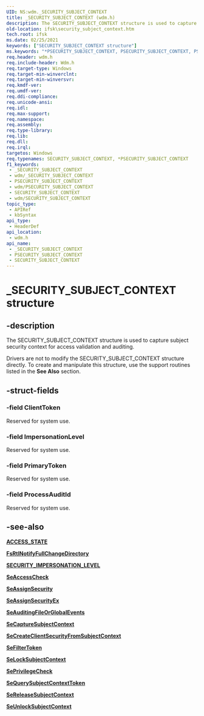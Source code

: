 ```yaml
---
UID: NS:wdm._SECURITY_SUBJECT_CONTEXT
title: _SECURITY_SUBJECT_CONTEXT (wdm.h)
description: The SECURITY_SUBJECT_CONTEXT structure is used to capture subject security context for access validation and auditing.
old-location: ifsk\security_subject_context.htm
tech.root: ifsk
ms.date: 02/25/2021
keywords: ["SECURITY_SUBJECT_CONTEXT structure"]
ms.keywords: "*PSECURITY_SUBJECT_CONTEXT, PSECURITY_SUBJECT_CONTEXT, PSECURITY_SUBJECT_CONTEXT structure pointer [Installable File System Drivers], SECURITY_SUBJECT_CONTEXT, SECURITY_SUBJECT_CONTEXT structure [Installable File System Drivers], _SECURITY_SUBJECT_CONTEXT, ifsk.security_subject_context, securitystructures_e91a762f-82dc-4319-a479-8de15bce2bfd.xml, wdm/PSECURITY_SUBJECT_CONTEXT, wdm/SECURITY_SUBJECT_CONTEXT"
req.header: wdm.h
req.include-header: Wdm.h
req.target-type: Windows
req.target-min-winverclnt: 
req.target-min-winversvr: 
req.kmdf-ver: 
req.umdf-ver: 
req.ddi-compliance: 
req.unicode-ansi: 
req.idl: 
req.max-support: 
req.namespace: 
req.assembly: 
req.type-library: 
req.lib: 
req.dll: 
req.irql: 
targetos: Windows
req.typenames: SECURITY_SUBJECT_CONTEXT, *PSECURITY_SUBJECT_CONTEXT
f1_keywords:
 - _SECURITY_SUBJECT_CONTEXT
 - wdm/_SECURITY_SUBJECT_CONTEXT
 - PSECURITY_SUBJECT_CONTEXT
 - wdm/PSECURITY_SUBJECT_CONTEXT
 - SECURITY_SUBJECT_CONTEXT
 - wdm/SECURITY_SUBJECT_CONTEXT
topic_type:
 - APIRef
 - kbSyntax
api_type:
 - HeaderDef
api_location:
 - wdm.h
api_name:
 - _SECURITY_SUBJECT_CONTEXT
 - PSECURITY_SUBJECT_CONTEXT
 - SECURITY_SUBJECT_CONTEXT
---
```


# _SECURITY_SUBJECT_CONTEXT structure

## -description

The SECURITY_SUBJECT_CONTEXT structure is used to capture subject security context for access validation and auditing.

Drivers are not to modify the SECURITY_SUBJECT_CONTEXT structure directly. To create and manipulate this structure, use the support routines listed in the **See Also** section.

## -struct-fields

### -field ClientToken

Reserved for system use.

### -field ImpersonationLevel

Reserved for system use.

### -field PrimaryToken

Reserved for system use.

### -field ProcessAuditId

Reserved for system use.

## -see-also

[**ACCESS_STATE**](ns-wdm-_access_state.md)

[**FsRtlNotifyFullChangeDirectory**](/windows-hardware/drivers/ddi/ntifs/nf-ntifs-_fsrtl_advanced_fcb_header-fsrtlnotifyfullchangedirectory)

[**SECURITY_IMPERSONATION_LEVEL**](ne-wdm-_security_impersonation_level.md)

[**SeAccessCheck**](nf-wdm-seaccesscheck.md)

[**SeAssignSecurity**](nf-wdm-seassignsecurity.md)

[**SeAssignSecurityEx**](nf-wdm-seassignsecurityex.md)

[**SeAuditingFileOrGlobalEvents**](/windows-hardware/drivers/ddi/ntifs/nf-ntifs-seauditingfileorglobalevents)

[**SeCaptureSubjectContext**](/windows-hardware/drivers/ddi/ntifs/nf-ntifs-secapturesubjectcontext)

[**SeCreateClientSecurityFromSubjectContext**](/windows-hardware/drivers/ddi/ntifs/nf-ntifs-secreateclientsecurityfromsubjectcontext)

[**SeFilterToken**](/windows-hardware/drivers/ddi/ntifs/nf-ntifs-sefiltertoken)

[**SeLockSubjectContext**](/windows-hardware/drivers/ddi/ntifs/nf-ntifs-selocksubjectcontext)

[**SePrivilegeCheck**](/windows-hardware/drivers/ddi/ntifs/nf-ntifs-seprivilegecheck)

[**SeQuerySubjectContextToken**](/windows-hardware/drivers/ddi/ntifs/nf-ntifs-sequerysubjectcontexttoken)

[**SeReleaseSubjectContext**](/windows-hardware/drivers/ddi/ntifs/nf-ntifs-sereleasesubjectcontext)

[**SeUnlockSubjectContext**](/windows-hardware/drivers/ddi/ntifs/nf-ntifs-seunlocksubjectcontext)
